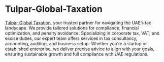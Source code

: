 # Tulpar-Global-Taxation

[Tulpar Global Taxation](https://tulpartax.com "Visit Tulpar's Website"), your trusted partner for navigating the UAE’s tax landscape. We provide tailored solutions for compliance, financial optimization, and penalty avoidance. Specializing in corporate tax, VAT, and excise duties, our expert team offers services in tax consultancy, accounting, auditing, and business setup. Whether you’re a startup or established enterprise, we deliver precise advice to align with your goals, ensuring sustainable growth and full compliance with UAE regulations.
